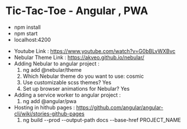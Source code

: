 # Tic-Tac-Toe - Angular , PWA

- npm install
- npm start
- localhost:4200

* Youtube Link : https://www.youtube.com/watch?v=G0bBLvWXBvc
* Nebular Theme Link : https://akveo.github.io/nebular/
* Adding Nebular to angular project :
  1. ng add @nebular/theme
  2. Which Nebular theme do you want to use: cosmic
  3. Use customizable scss themes? Yes
  4. Set up browser animations for Nebular? Yes
* Adding a service worker to angular project :
  1. ng add @angular/pwa
* Hosting in hithub pages : https://github.com/angular/angular-cli/wiki/stories-github-pages
  1. ng build --prod --output-path docs --base-href PROJECT_NAME
